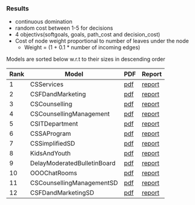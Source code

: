 ### Results
- continuous domination
- random cost between 1-5 for decisions
- 4 objectivs(softgoals, goals, path_cost and decision_cost)
- Cost of node weight proportional to number of leaves under the node 
  - Weight = (1 + 0.1 * number of incoming edges)


Models are sorted below w.r.t to their sizes in descending order

| Rank | Model | PDF |Report |
|------|-------|-----|-------|
| 1|CSServices| [pdf](../../../GMRepo/pdfs/CSServices.pdf)|[report](CSServices.md)|
| 2|CSFDandMarketing| [pdf](../../../GMRepo/pdfs/CSFDandMarketing.pdf)|[report](CSFDandMarketing.md)|
| 3|CSCounselling| [pdf](../../../GMRepo/pdfs/CSCounselling.pdf)|[report](CSCounselling.md)|
| 4|CSCounsellingManagement| [pdf](../../../GMRepo/pdfs/CSCounsellingManagement.pdf)|[report](CSCounsellingManagement.md)|
| 5|CSITDepartment| [pdf](../../../GMRepo/pdfs/CSITDepartment.pdf)|[report](CSITDepartment.md)|
| 6|CSSAProgram| [pdf](../../../GMRepo/pdfs/CSSAProgram.pdf)|[report](CSSAProgram.md)|
| 7|CSSimplifiedSD| [pdf](../../../GMRepo/pdfs/CSSimplifiedSD.pdf)|[report](CSSimplified.md)|
| 8|KidsAndYouth| [pdf](../../../GMRepo/pdfs/KidsAndYouth.pdf)|[report](KidsAndYouth.md)|
| 9|DelayModeratedBulletinBoard| [pdf](../../../GMRepo/pdfs/DelayModeratedBulletinBoard.pdf)| [report](DelayModeratedBulletinBoard.md)|
| 10|OOOChatRooms| [pdf](../../../GMRepo/pdfs/OOOChatRooms.pdf)|[report](OOOChatRooms.md)|
| 11|CSCounsellingManagementSD| [pdf](../../../GMRepo/pdfs/CSCounsellingManagementSD.pdf)| [report](CSCounsellingManagementSD.md)|
| 12|CSFDandMarketingSD| [pdf](../../../GMRepo/pdfs/CSFDandMarketingSD.pdf)|[report](CSFDandMarketingSD.md)|
